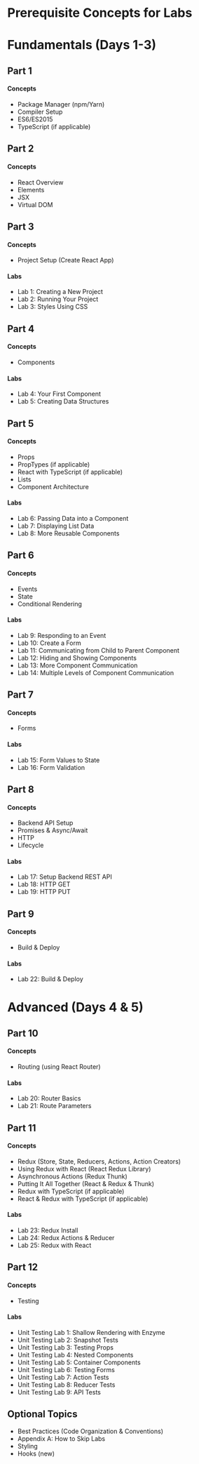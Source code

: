 # Prerequisite Concepts for Labs

# Fundamentals (Days 1-3)

## Part 1

#### Concepts

- Package Manager (npm/Yarn)
- Compiler Setup
- ES6/ES2015
- TypeScript (if applicable)

## Part 2

#### Concepts

- React Overview
- Elements
- JSX
- Virtual DOM

 
## Part 3

#### Concepts

- Project Setup (Create React App)

#### Labs

- Lab 1: Creating a New Project
- Lab 2: Running Your Project
- Lab 3: Styles Using CSS

## Part 4

#### Concepts

- Components

#### Labs

- Lab 4: Your First Component
- Lab 5: Creating Data Structures

## Part 5

#### Concepts

- Props
- PropTypes (if applicable)
- React with TypeScript (if applicable)
- Lists
- Component Architecture

#### Labs

- Lab 6: Passing Data into a Component
- Lab 7: Displaying List Data
- Lab 8: More Reusable Components

## Part 6

#### Concepts

- Events
- State
- Conditional Rendering

#### Labs

- Lab 9: Responding to an Event
- Lab 10: Create a Form
- Lab 11: Communicating from Child to Parent Component
- Lab 12: Hiding and Showing Components
- Lab 13: More Component Communication
- Lab 14: Multiple Levels of Component Communication

## Part 7

#### Concepts

- Forms

#### Labs

- Lab 15: Form Values to State
- Lab 16: Form Validation

## Part 8

#### Concepts

- Backend API Setup
- Promises & Async/Await
- HTTP
- Lifecycle

#### Labs

- Lab 17: Setup Backend REST API
- Lab 18: HTTP GET
- Lab 19: HTTP PUT

## Part 9

#### Concepts

- Build & Deploy

#### Labs

- Lab 22: Build & Deploy


# Advanced (Days 4 & 5)

## Part 10

#### Concepts

- Routing (using React Router)

#### Labs

- Lab 20: Router Basics
- Lab 21: Route Parameters

## Part 11

#### Concepts

- Redux (Store, State, Reducers, Actions, Action Creators)
- Using Redux with React (React Redux Library)
- Asynchronous Actions (Redux Thunk)
- Putting It All Together (React & Redux & Thunk)
- Redux with TypeScript (if applicable)
- React & Redux with TypeScript (if applicable)

#### Labs

- Lab 23: Redux Install
- Lab 24: Redux Actions & Reducer
- Lab 25: Redux with React


## Part 12

#### Concepts

- Testing
  
#### Labs
- Unit Testing Lab 1: Shallow Rendering with Enzyme
- Unit Testing Lab 2: Snapshot Tests
- Unit Testing Lab 3: Testing Props
- Unit Testing Lab 4: Nested Components
- Unit Testing Lab 5: Container Components
- Unit Testing Lab 6: Testing Forms
- Unit Testing Lab 7: Action Tests
- Unit Testing Lab 8: Reducer Tests
- Unit Testing Lab 9: API Tests

## Optional Topics

- Best Practices (Code Organization & Conventions)
- Appendix A: How to Skip Labs
- Styling
- Hooks (new)